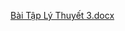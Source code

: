 [Bài Tập Lý Thuyết 3.docx](https://github.com/user-attachments/files/19331840/Bai.T.p.Ly.Thuy.t.3.docx)
